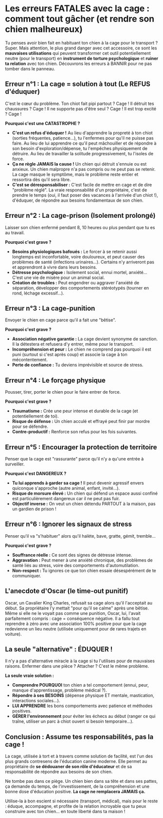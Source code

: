 # Les erreurs FATALES avec la cage : comment tout gâcher (et rendre son chien malheureux)

Tu penses avoir bien fait en habituant ton chien à la cage pour le transport ? Super. Mais attention, le plus grand danger avec cet accessoire, ce sont les **mauvaises utilisations** qui peuvent transformer cet outil potentiellement neutre (pour le transport) en **instrument de torture psychologique** et **ruiner ta relation** avec ton chien. Découvrons les erreurs à BANNIR pour ne pas tomber dans le panneau.

## Erreur n°1 : La cage = solution à tout (Le REFUS d'éduquer)

C'est le cœur du problème. Ton chiot fait pipi partout ? Cage ! Il détruit tes chaussures ? Cage ! Il ne supporte pas d'être seul ? Cage ! Il est trop excité ? Cage !

**Pourquoi c'est une CATASTROPHE ?**
*   **C'est un refus d'éduquer !** Au lieu d'apprendre la propreté à ton chiot (sorties fréquentes, patience...), tu l'enfermes pour qu'il ne puisse pas faire. Au lieu de lui apprendre ce qu'il peut mâchouiller et de répondre à son besoin d'exploration/dépense, tu l'empêches physiquement de détruire. Au lieu de travailler la solitude progressivement, tu l'isoles de force.
*   **Ça ne règle JAMAIS la cause !** Un chien qui détruit s'ennuie ou est anxieux. Un chien malpropre n'a pas compris ou ne peut pas se retenir. La cage masque le symptôme, mais le problème reste entier et ressortira dès qu'il sera libre.
*   **C'est se déresponsabiliser :** C'est facile de mettre en cage et de dire "problème réglé". La vraie responsabilité d'un propriétaire, c'est de prendre le temps (oui, il faut poser des vacances à l'arrivée d'un chiot !), d'éduquer, de répondre aux besoins fondamentaux de son chien.

## Erreur n°2 : La cage-prison (Isolement prolongé)

Laisser son chien enfermé pendant 8, 10 heures ou plus pendant que tu es au travail.

**Pourquoi c'est grave ?**
*   **Besoins physiologiques bafoués :** Le forcer à se retenir aussi longtemps est inconfortable, voire douloureux, et peut causer des problèmes de santé (infections urinaires...). Certains n'y arriveront pas et apprendront à vivre dans leurs besoins.
*   **Détresse psychologique :** Isolement social, ennui mortel, anxiété... C'est une vie de misère pour un animal social.
*   **Création de troubles :** Peut engendrer ou aggraver l'anxiété de séparation, développer des comportements stéréotypés (tourner en rond, léchage excessif...).

## Erreur n°3 : La cage-punition

Envoyer le chien en cage parce qu'il a fait une "bêtise".

**Pourquoi c'est grave ?**
*   **Association négative garantie :** La cage devient synonyme de sanction. Il la détestera et refusera d'y entrer, même pour le transport.
*   **Incompréhension et peur :** Le chien ne comprend pas pourquoi il est puni (surtout si c'est après coup) et associe la cage à ton mécontentement.
*   **Perte de confiance :** Tu deviens imprévisible et source de stress.

## Erreur n°4 : Le forçage physique

Pousser, tirer, porter le chien pour le faire entrer de force.

**Pourquoi c'est grave ?**
*   **Traumatisme :** Crée une peur intense et durable de la cage (et potentiellement de toi).
*   **Risque de défense :** Un chien acculé et effrayé peut finir par mordre pour se défendre.
*   **Contre-productif :** Renforce son refus pour les fois suivantes.

## Erreur n°5 : Encourager la protection de territoire

Penser que la cage est "rassurante" parce qu'il n'y a qu'une entrée à surveiller.

**Pourquoi c'est DANGEREUX ?**
*   **Tu lui apprends à garder sa cage !** Il peut devenir agressif envers quiconque s'approche (autre animal, enfant, invité...).
*   **Risque de morsure élevé :** Un chien qui défend un espace aussi confiné est particulièrement dangereux car il ne peut pas fuir.
*   **Objectif inverse :** On veut un chien détendu PARTOUT à la maison, pas un gardien de prison !

## Erreur n°6 : Ignorer les signaux de stress

Penser qu'il va "s'habituer" alors qu'il halète, bave, gratte, gémit, tremble...

**Pourquoi c'est grave ?**
*   **Souffrance réelle :** Ce sont des signes de détresse intense.
*   **Aggravation :** Peut mener à une anxiété chronique, des problèmes de santé liés au stress, voire des comportements d'automutilation.
*   **Non-respect :** Tu ignores ce que ton chien essaie désespérément de te communiquer.

## L'anecdote d'Oscar (le time-out punitif)

Oscar, un Cavalier King Charles, refusait sa cage alors qu'il l'acceptait au début. Sa propriétaire l'y mettait "pour qu'il se calme" après une bêtise. Même si elle ne le voyait pas comme une punition, Oscar, lui, l'avait parfaitement compris : cage = conséquence négative. Il a fallu tout reprendre à zéro avec une association 100% positive pour que la cage redevienne un lieu neutre (utilisée uniquement pour de rares trajets en voiture).

## La seule "alternative" : ÉDUQUER !

Il n'y a pas d'alternative miracle à la cage si tu l'utilises pour de mauvaises raisons. Enfermer dans une pièce ? Attacher ? C'est le même problème.

**La seule vraie solution :**
*   **Comprendre POURQUOI** ton chien a tel comportement (ennui, peur, manque d'apprentissage, problème médical ?).
*   **Répondre à ses BESOINS** (dépense physique ET mentale, mastication, interactions sociales...).
*   **LUI APPRENDRE** les bons comportements avec patience et méthodes positives.
*   **GÉRER l'environnement** pour éviter les échecs au début (ranger ce qui traîne, utiliser un parc à chiot ouvert si besoin temporaire...).

## Conclusion : Assume tes responsabilités, pas la cage !

La cage, utilisée à tort et à travers comme solution de facilité, est l'un des plus grands contresens de l'éducation canine moderne. Elle permet au propriétaire de **se dédouaner de son rôle d'éducateur** et de sa responsabilité de répondre aux besoins de son chien.

Ne tombe pas dans ce piège. Un chien bien dans sa tête et dans ses pattes, ça demande du temps, de l'investissement, de la compréhension et une bonne dose d'éducation positive. **La cage ne remplacera JAMAIS ça.**

Utilise-la à bon escient si nécessaire (transport, médical), mais pour le reste : éduque, accompagne, et profite de la relation incroyable que tu peux construire avec ton chien... en toute liberté dans ta maison ! 